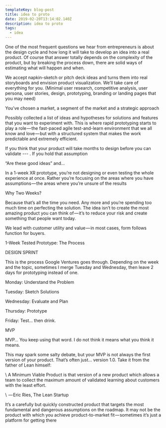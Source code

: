 ```yaml
---
templateKey: blog-post
title: idea to proto
date: 2019-02-20T13:14:02.140Z
description: idea to proto
tags:
  - idea
---
```

One of the most frequent questions we hear from entrepreneurs is about the design cycle and how long it will take to develop an idea into a real product. Of course that answer totally depends on the complexity of the product, but by breaking the process down, there are solid ways of estimating what will happen and when.



We accept napkin-sketch or pitch deck ideas and turns them into real storyboards and envision product visualization. We’ll take care of everything for you. (Minimal user research, competitive analysis, user persona, user stories, design, prototyping, branding or landing pages that you may need)

You’ve chosen a market, a segment of the market and a strategic approach 

Possibly collected a list of ideas and hypotheses for solutions and features that you want to experiment with. This is where rapid prototyping starts to play a role — the fast-paced agile test-and-learn environment that we all know and love — but with a structured system that makes the work predictable and extremely efficient.

If you think that your product will take months to design before you can validate --- . If you hold that assumption

“Are these good ideas” and…

In a 1-week XR prototype, you’re not designing or even testing the whole experience at once. Rather you’re focusing on the areas where you have assumptions — the areas where you’re unsure of the results

Why Two Weeks?

Because that’s all the time you need. Any more and you’re spending too much time on perfecting the solution. The idea isn’t to create the most amazing product you can think of — it’s to reduce your risk and create something that people want today.

We lead with customer utility and value — in most cases, form follows function for buyers.

1-Week Tested Prototype: The Process

DESIGN SPRINT

This is the process Google Ventures goes through. Depending on the week and the topic, sometimes I merge Tuesday and Wednesday, then leave 2 days for prototyping instead of one.

Monday: Understand the Problem

Tuesday: Sketch Solutions

Wednesday: Evaluate and Plan

Thursday: Prototype

Friday: Test… then drink.

MVP

MVP… You keep using that word. I do not think it means what you think it means.

This may spark some salty debate, but your MVP is not always the first version of your product. That’s often just… version 1.0. Take it from the father of Lean himself:

\    A Minimum Viable Product is that version of a new product which allows a team to collect the maximum amount of validated learning about customers with the least effort.

\     — Eric Ries, The Lean Startup

It’s a carefully but quickly constructed product that targets the most fundamental and dangerous assumptions on the roadmap. It may not be the product with which you achieve product-to-market fit — sometimes it’s just a platform for getting there
